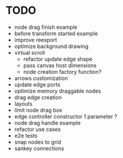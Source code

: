 # TODO

- node drag finish example
- before transform started example
- improve reexport
- optimize background drawing
- virtual scroll
  - refactor update edge shape
  - pass canvas host dimensions
  - node creation factory function?
- arrows customization
- update edge ports
- optimize memory draggable nodes
- drag edge creation
- layouts
- limit node drag box
- edge controller constructor 1 parameter ?
- node drag handle example
- refactor use cases
- e2e tests
- snap nodes to grid
- sankey connections
